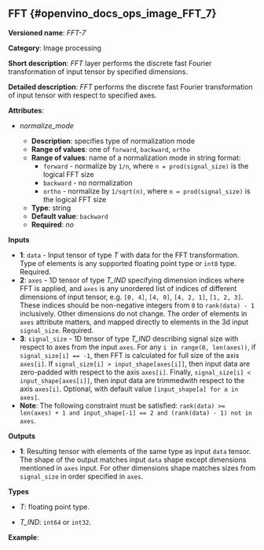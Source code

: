## FFT <a name="FFT"></a> {#openvino_docs_ops_image_FFT_7}

**Versioned name**: *FFT-7*

**Category**: Image processing

**Short description**: *FFT* layer performs the discrete fast Fourier transformation of input tensor by specified dimensions.

**Detailed description**: *FFT* performs the discrete fast Fourier transformation of input tensor with respect to specified axes.

**Attributes**:

* *normalize_mode*

  * **Description**: specifies type of normalization mode
  * **Range of values**: one of `forward`, `backward`, `ortho`
  * **Range of values**: name of a normalization mode in string format:
    * `forward` -  normalize by `1/n`, where `n = prod(signal_size)` is the logical FFT size
    * `backward` - no normalization
    * `ortho` -  normalize by `1/sqrt(n)`, where `n = prod(signal_size)` is the logical FFT size
  * **Type**: string
  * **Default value**: `backward`
  * **Required**: *no*

**Inputs**

*   **1**: `data` - Input tensor of type *T* with data for the FFT transformation. Type of elements is any supported floating point type or `int8` type. Required.
*   **2**: `axes` - 1D tensor of type *T_IND* specifying dimension indices where FFT is applied, and `axes` is any unordered list of indices of different dimensions of input tensor, e.g. `[0, 4]`, `[4, 0]`, `[4, 2, 1]`, `[1, 2, 3]`. These indices should be non-negative integers from `0` to `rank(data) - 1` inclusively.  Other dimensions do not change. The order of elements in `axes` attribute matters, and mapped directly to elements in the 3d input `signal_size`. Required.
*   **3**: `signal_size` - 1D tensor of type *T_IND* describing signal size with respect to axes from the input `axes`. For any `i in range(0, len(axes))`, if `signal_size[i] == -1`, then FFT is calculated for full size of the axis `axes[i]`. If `signal_size[i] > input_shape[axes[i]]`, then input data are zero-padded with respect to the axis `axes[i]`. Finally, `signal_size[i] < input_shape[axes[i]]`, then input data are trimmedwith respect to the axis `axes[i]`. Optional, with default value `[input_shape[a] for a in axes]`.
*   **Note**: The following constraint must be satisfied: `rank(data) >= len(axes) + 1 and input_shape[-1] == 2 and (rank(data) - 1) not in axes`.

**Outputs**

*   **1**: Resulting tensor with elements of the same type as input `data` tensor. The shape of the output matches input `data` shape except dimensions mentioned in `axes` input. For other dimensions shape matches sizes from `signal_size` in order specified in `axes`.

**Types**

* *T*: floating point type.

* *T_IND*: `int64` or `int32`.

**Example**:

